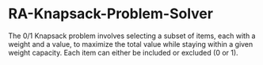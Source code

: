 # RA-Knapsack-Problem-Solver
The 0/1 Knapsack problem involves selecting a subset of items, each with a weight and a value, to maximize the total value while staying within a given weight capacity. Each item can either be included or excluded (0 or 1).
